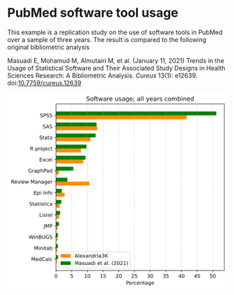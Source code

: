 # PubMed software tool usage

This example is a replication study on the use of software tools
in PubMed over a sample of three years.
The result is compared to the following original bibliometric analysis

Masuadi E, Mohamud M, Almutairi M, et al. (January 11, 2021)
Trends in the Usage of Statistical Software and Their Associated Study Designs in Health Sciences Research: A Bibliometric Analysis.
_Cureus_ 13(1): e12639.
doi:[10.7759/cureus.12639](https://doi.org/10.7759/cureus.12639)

![Software use in PubMed articles](./software_usage_total.svg)
